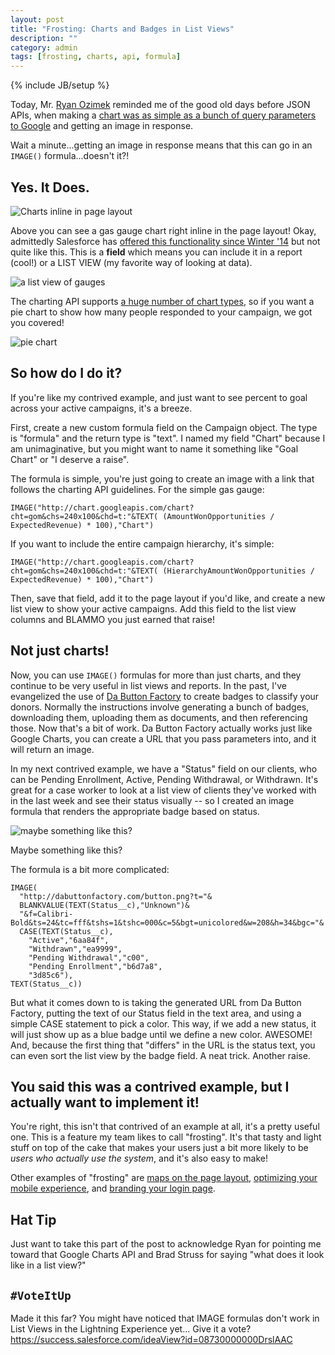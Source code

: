 ```yaml
---
layout: post
title: "Frosting: Charts and Badges in List Views"
description: ""
category: admin
tags: [frosting, charts, api, formula]
---
```

{% include JB/setup %}

Today, Mr. [Ryan Ozimek](https://twitter.com/cozimek) reminded me of the good old days before JSON APIs, when making a [chart was as simple as a bunch of query parameters to Google](https://developers.google.com/chart/image/docs/making_charts) and getting an image in response.

Wait a minute...getting an image in response means that this can go in an `IMAGE()` formula...doesn't it?! 

## Yes. It Does.
![Charts inline in page layout](http://i.imgur.com/kQcBKWG.png)

Above you can see a gas gauge chart right inline in the page layout! Okay, admittedly Salesforce has [offered this functionality since Winter '14](http://docs.releasenotes.salesforce.com/en-us/winter14/release-notes/reports_embed_pagelayout.htm) but not quite like this. This is a **field** which means you can include it in a report (cool!) or a LIST VIEW (my favorite way of looking at data).

![a list view of gauges](http://i.imgur.com/sjEEazs.png)

The charting API supports [a huge number of chart types](https://developers.google.com/chart/image/docs/gallery/chart_gall), so if you want a pie chart to show how many people responded to your campaign, we got you covered!

![pie chart](http://i.imgur.com/zXdsG05.png)

## So how do I do it?

If you're like my contrived example, and just want to see percent to goal across your active campaigns, it's a breeze.

First, create a new custom formula field on the Campaign object. The type is "formula" and the return type is "text". I named my field "Chart" because I am unimaginative, but you might want to name it something like "Goal Chart" or "I deserve a raise". 

The formula is simple, you're just going to create an image with a link that follows the charting API guidelines. For the simple gas gauge:

    IMAGE("http://chart.googleapis.com/chart?cht=gom&chs=240x100&chd=t:"&TEXT( (AmountWonOpportunities / ExpectedRevenue) * 100),"Chart")


If you want to include the entire campaign hierarchy, it's simple:


    IMAGE("http://chart.googleapis.com/chart?cht=gom&chs=240x100&chd=t:"&TEXT( (HierarchyAmountWonOpportunities / ExpectedRevenue) * 100),"Chart")

Then, save that field, add it to the page layout if you'd like, and create a new list view to show your active campaigns. Add this field to the list view columns and BLAMMO you just earned that raise!

## Not just charts!

Now, you can use `IMAGE()` formulas for more than just charts, and they continue to be very useful in list views and reports. In the past, I've evangelized the use of [Da Button Factory](http://dabuttonfactory.com/) to create badges to classify your donors. Normally the instructions involve generating a bunch of badges, downloading them, uploading them as documents, and then referencing those. Now that's a bit of work. Da Button Factory actually works just like Google Charts, you can create a URL that you pass parameters into, and it will return an image. 

In my next contrived example, we have a "Status" field on our clients, who can be Pending Enrollment, Active, Pending Withdrawal, or Withdrawn. It's great for a case worker to look at a list view of clients they've worked with in the last week and see their status visually -- so I created an image formula that renders the appropriate badge based on status.

![maybe something like this?](http://i.imgur.com/0hEwTrT.png)

Maybe something like this?

The formula is a bit more complicated:

    IMAGE(
      "http://dabuttonfactory.com/button.png?t="&
      BLANKVALUE(TEXT(Status__c),"Unknown")&
      "&f=Calibri-Bold&ts=24&tc=fff&tshs=1&tshc=000&c=5&bgt=unicolored&w=208&h=34&bgc="&
      CASE(TEXT(Status__c),
        "Active","6aa84f",
        "Withdrawn","ea9999",
        "Pending Withdrawal","c00",
        "Pending Enrollment","b6d7a8",
        "3d85c6"),
    TEXT(Status__c))
    
But what it comes down to is taking the generated URL from Da Button Factory, putting the text of our Status field in the text area, and using a simple CASE statement to pick a color. This way, if we add a new status, it will just show up as a blue badge until we define a new color. AWESOME! And, because the first thing that "differs" in the URL is the status text, you can even sort the list view by the badge field. A neat trick. Another raise.

## You said this was a contrived example, but I actually want to implement it!

You're right, this isn't that contrived of an example at all, it's a pretty useful one. This is a feature my team likes to call "frosting". It's that tasty and light stuff on top of the cake that makes your users just a bit more likely to be *users who actually use the system*, and it's also easy to make!

Other examples of "frosting" are [maps on the page layout](http://cdcarter.github.io/visualforce/2015/10/16/vf-mapping), [optimizing your mobile experience](http://cdcarter.github.io/admin/2015/08/30/getting-started-with-sf1/), and [branding your login page](https://help.salesforce.com/HTViewHelpDoc?id=domain_name_login_branding.htm&language=en_US).

## Hat Tip
Just want to take this part of the post to acknowledge Ryan for pointing me toward that Google Charts API and Brad Struss for saying "what does it look like in a list view?"

## `#VoteItUp`
Made it this far? You might have noticed that IMAGE formulas don't work in List Views in the Lightning Experience yet... Give it a vote? https://success.salesforce.com/ideaView?id=08730000000DrslAAC
